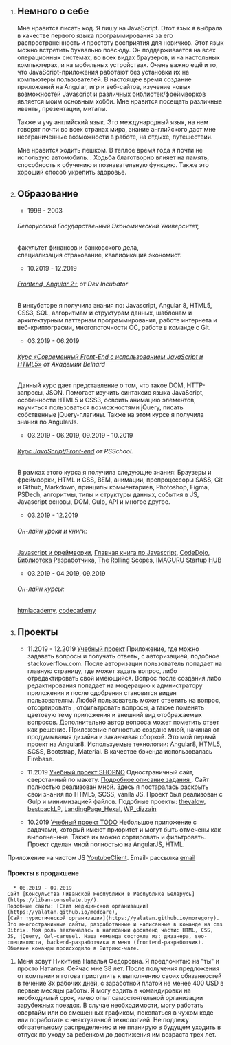 1. ## **Немного о себе**

   Мне нравится писать код. Я пишу на JavaScript. Этот язык я выбрала в качестве первого языка программирования за его распространенность и простоту восприятия для новичков. Этот язык можно встретить буквально повсюду. Он поддерживается на всех операционных системах, во всех видах браузеров, и на настольных компьютерах, и на мобильных устройствах. Очень важно ещё и то, что JavaScript-приложения работают без установки их на компьютеры пользователей. 
   В настоящее время создание приложений на Angular,  игр и веб-сайтов, изучение новых возможностей Javascript и различных библиотек/фреймворков является моим основным хобби. Мне нравится посещать различные ивенты, презентации, митапы. 

   Также я учу английский язык. Это международный язык, на нем говорят почти во всех странах мира, знание английского даст мне неограниченные возможности в работе, на отдыхе, путешествии.

   Мне нравится ходить пешком. В теплое время года я почти не использую автомобиль. . Ходьба благотворно влияет на память, способность к обучению и  познавательную функцию. Также это хороший способ укрепить здоровье. 


1. ## **Образование**

     * 1998 - 2003 
   ###### Белорусский Государственный Экономический Университет, 
   факультет финансов и банковского дела,  
   специализация страхование, 
   квалификация экономист. 

     * 10.2019 - 12.2019
   ###### [Frontend, Angular 2+](http://devincubator.by/) от Dev Incubator
   В инкубаторе я получила знания по:  Javascript, Angular 8, HTML5, CSS3, SQL, алгоритмам и  структурам данных, шаблонам и архитектурным паттернам программирования, работе интернета и веб-криптографии, многопоточности ОС, работе в команде с Git.

     * 03.2019 - 06.2019
   ###### [Курс «Современный Front-End c использованием JavaScript и HTML5»](https://belhard.academy/frontend-html5-javascript) от Академии Belhard
   Данный курс дает представление о том, что такое DOM, HTTP-запросы, JSON. Помогает изучить синтаксис языка JavaScript, особенности HTML5  и CSS3, освоить анимацию элементов, научиться пользоваться возможностями jQuery, писать собственные jQuery-плагины. Также на этом курсе я получила знания по AngularJs.

     * 03.2019 - 06.2019, 09.2019 - 10.2019
   ###### [Курс JavaScript/Front-end](https://rs.school/js/index.html) от RSSchool.
   В рамках этого курса я получила следующие знания:
   Браузеры и фреймворки, HTML и CSS, BEM, анимации, препроцессоры SASS, Git и Github, Markdown, принципы комментариев, Photoshop, Figma, PSDech, алгоритмы, типы и структуры данных, события в JS, Javascript основы, DOM, Gulp, API и многое другое. 

   * 03.2019 - 12.2019 
   ###### Он-лайн уроки и книги:  
   [Javascript и фреймворки](https://metanit.com/),
   [Главная книга по Javascript](https://learn.javascript.ru/), 
   [CodeDojo](https://www.youtube.com/channel/UCY10FZglXJ8RL3xB04VpykQ),
   [Библиотека Разработчика](https://www.youtube.com/channel/UCCEFQIeYuJfsRhE4IFNMhRw),
   [The Rolling Scopes](https://www.youtube.com/channel/UCUgmHbk1rTFaf4GGKQ1OXfQ),
   [IMAGURU Startup HUB](https://www.youtube.com/channel/UCiJcyyoWidR2gYmwSy0yyPQ)

     * 03.2019 - 04.2019, 09.2019
   ###### Он-лайн курсы:
   [htmlacademy](https://htmlacademy.ru/profile/id1013059/achievements),
   [codecademy](https://www.codecademy.com/users/Ya_latan/achievements)

1.   ## **Проекты**

     * 11.2019 - 12.2019
   [Учебный проект](https://github.com/yalatan/angular-firebase-auth)
   Приложение, где можно задавать вопросы и получать ответы,  с авторизацией, подобное stackoverflow.com. После авторизации пользователь попадает на главную страницу, где может задать вопрос, либо отредактировать свой имеющийся. Вопрос после создания либо редактирования попадает на модерацию к адмнистратору приложения и после   одобрения становится виден пользователям. Любой пользователь может ответить на вопрос, отсортировать , отфильтровать вопросы, а также поменять цветовую тему приложения и внешний вид отображаемых вопросов. Дополнительно автор вопроса может пометить ответ как решение.
   Приложение полностью создано мной, начиная от продумывания дизайна и заканчивая сборкой. Это мой первый проект на Angular8.
   Используемые технологии: Angular8, HTML5, SCSS, Bootstrap, Material. В качестве бэкенда использовалась Firebase. 

     * 11.2019
   [Учебный проект SHOPNO](https://yalatan.github.io/shopno/dist/)
   Одностраничный сайт, сверстанный по макету. [Подробное описание задания ](https://yalatan.github.io/shopno/).
   Сайт полностью реализован мной.
   Здесь я постаралась раскрыть свои знания по HTML5, SCSS, vanila JS. Проект был реализован с Gulp и минимизацией файлов.
   Подобные проекты: [theyalow](https://yalatan.github.io/theyalow/), [bestpackLP](https://yalatan.github.io/bestpackLP), [LandingPage_Hexal](https://yalatan.github.io/LandingPage_Hexal), [WP_dizzain](https://yalatan.github.io/WP_dizzain)

     * 10.2019 
   [Учебный проект TODO](https://yalatan.github.io/todo/)
   Небольшое приложение с задачами, который имеют приоритет и могут быть отмечены как выполненные. Также их можно сортировать и фильтровать. Проект сделан мной полностью на AngularJS, HTML.

   Приложение  на чистом JS [YoutubeClient](https://yalatan.github.io/YoutubeClient).
   Email- рассылка [email](https://yalatan.github.io/email)

  #### Проекты в продакшене

      * 08.2019 - 09.2019
    Сайт [Консульства Ливанской Республики в Республике Беларусь](https://liban-consulate.by/).
    Подобные сайты: [Сайт медицинской организации](https://yalatan.github.io/medcare), 
    [Сайт туристической организации](https://yalatan.github.io/moregory).
    Это многостраничные сайты, разработанные и написанные в команде на cms Bitrix. Моя роль заключалась в написании фронтенд части: HTML, CSS, JS, jQuery, Owl-carusel. Наша команда состояла из: дизанера, seo-специалиста, backend-разработчика и меня (frontend-разработчик).
    Общение команды происходило в Битрикс-чате.

1. Меня зовут Никитина Наталья Федоровна. Я предпочитаю на "ты" и просто Наталья. Сейчас мне 38 лет. После получения предложения от компании я готова приступить к выполнению своих обязанностей  в течение 3х рабочих дней, с заработной платой не менее 400 USD в первые месяцы работы. Я могу ездить в командировки на необходимый срок, имею опыт самостоятельной организации зарубежных поездок. В случае необходимости, могу работать овертайм или со смещенных графиком, покопаться в чужом коде или поработать с неактуальной технологией. Не подлежу обязательному распределению и не планирую в будущем уходить в отпуск по уходу за ребенком до достижения им возраста трех лет.
